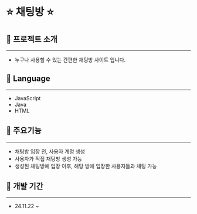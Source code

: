 # :star: 채팅방 :star:

## :rainbow: 프로젝트 소개
------------
+ 누구나 사용할 수 있는 간편한 채팅방 사이트 입니다.
  
## :rainbow: Language
------------
+ JavaScript
+ Java
+ HTML
  
## :rainbow: 주요기능
------------
+ 채팅방 입장 전, 사용자 계정 생성
+ 사용자가 직접 채팅방 생성 가능
+ 생성된 채팅방에 입장 이후, 해당 방에 입장한 사용자들과 채팅 가능

## :rainbow: 개발 기간
------------
+ 24.11.22 ~

